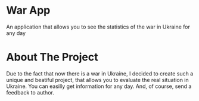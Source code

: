 # War App
An application that allows you to see the statistics of the war in Ukraine for any day
# About The Project
Due to the fact that now there is a war in Ukraine, I decided to create such a unique and beatiful project, that allows you to evaluate the real situation in Ukraine. You can easilly get information for any day. And, of course, send a feedback to author.
